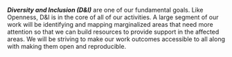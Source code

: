 ***Diversity and Inclusion (D&I)*** are one of our fundamental goals. Like Openness, D&I is in the core of all of our activities. A large segment of our work will be identifying and mapping marginalized areas that need more attention so that we can build resources to provide support in the affected areas. We will be striving to make our work outcomes accessible to all along with making them open and reproducible.
